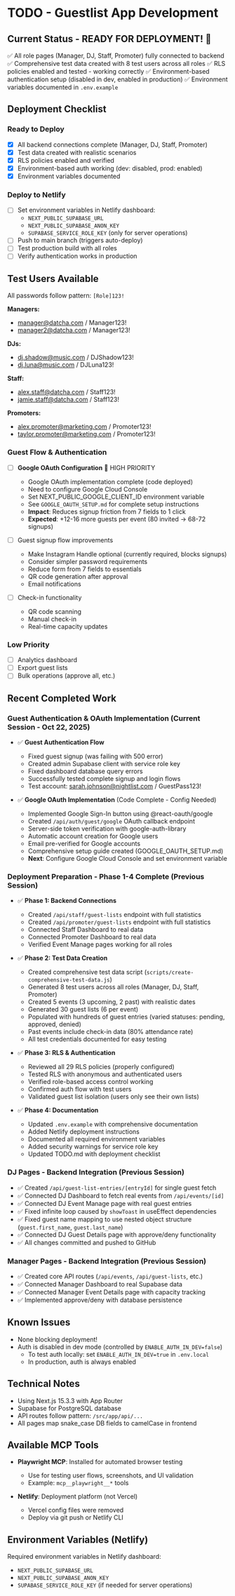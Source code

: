 # TODO - Guestlist App Development

## Current Status - READY FOR DEPLOYMENT! 🚀
✅ All role pages (Manager, DJ, Staff, Promoter) fully connected to backend
✅ Comprehensive test data created with 8 test users across all roles
✅ RLS policies enabled and tested - working correctly
✅ Environment-based authentication setup (disabled in dev, enabled in production)
✅ Environment variables documented in `.env.example`

## Deployment Checklist

### Ready to Deploy
- [x] All backend connections complete (Manager, DJ, Staff, Promoter)
- [x] Test data created with realistic scenarios
- [x] RLS policies enabled and verified
- [x] Environment-based auth working (dev: disabled, prod: enabled)
- [x] Environment variables documented

### Deploy to Netlify
- [ ] Set environment variables in Netlify dashboard:
  - `NEXT_PUBLIC_SUPABASE_URL`
  - `NEXT_PUBLIC_SUPABASE_ANON_KEY`
  - `SUPABASE_SERVICE_ROLE_KEY` (only for server operations)
- [ ] Push to main branch (triggers auto-deploy)
- [ ] Test production build with all roles
- [ ] Verify authentication works in production

## Test Users Available
All passwords follow pattern: `[Role]123!`

**Managers:**
- manager@datcha.com / Manager123!
- manager2@datcha.com / Manager123!

**DJs:**
- dj.shadow@music.com / DJShadow123!
- dj.luna@music.com / DJLuna123!

**Staff:**
- alex.staff@datcha.com / Staff123!
- jamie.staff@datcha.com / Staff123!

**Promoters:**
- alex.promoter@marketing.com / Promoter123!
- taylor.promoter@marketing.com / Promoter123!

### Guest Flow & Authentication
- [ ] **Google OAuth Configuration** 🎯 HIGH PRIORITY
  - Google OAuth implementation complete (code deployed)
  - Need to configure Google Cloud Console
  - Set NEXT_PUBLIC_GOOGLE_CLIENT_ID environment variable
  - See `GOOGLE_OAUTH_SETUP.md` for complete setup instructions
  - **Impact**: Reduces signup friction from 7 fields to 1 click
  - **Expected**: +12-16 more guests per event (80 invited → 68-72 signups)

- [ ] Guest signup flow improvements
  - Make Instagram Handle optional (currently required, blocks signups)
  - Consider simpler password requirements
  - Reduce form from 7 fields to essentials
  - QR code generation after approval
  - Email notifications

- [ ] Check-in functionality
  - QR code scanning
  - Manual check-in
  - Real-time capacity updates

### Low Priority
- [ ] Analytics dashboard
- [ ] Export guest lists
- [ ] Bulk operations (approve all, etc.)

## Recent Completed Work

### Guest Authentication & OAuth Implementation (Current Session - Oct 22, 2025)
- ✅ **Guest Authentication Flow**
  - Fixed guest signup (was failing with 500 error)
  - Created admin Supabase client with service role key
  - Fixed dashboard database query errors
  - Successfully tested complete signup and login flows
  - Test account: sarah.johnson@nightlist.com / GuestPass123!

- ✅ **Google OAuth Implementation** (Code Complete - Config Needed)
  - Implemented Google Sign-In button using @react-oauth/google
  - Created `/api/auth/guest/google` OAuth callback endpoint
  - Server-side token verification with google-auth-library
  - Automatic account creation for Google users
  - Email pre-verified for Google accounts
  - Comprehensive setup guide created (GOOGLE_OAUTH_SETUP.md)
  - **Next**: Configure Google Cloud Console and set environment variable

### Deployment Preparation - Phase 1-4 Complete (Previous Session)
- ✅ **Phase 1: Backend Connections**
  - Created `/api/staff/guest-lists` endpoint with full statistics
  - Created `/api/promoter/guest-lists` endpoint with full statistics
  - Connected Staff Dashboard to real data
  - Connected Promoter Dashboard to real data
  - Verified Event Manage pages working for all roles

- ✅ **Phase 2: Test Data Creation**
  - Created comprehensive test data script (`scripts/create-comprehensive-test-data.js`)
  - Generated 8 test users across all roles (Manager, DJ, Staff, Promoter)
  - Created 5 events (3 upcoming, 2 past) with realistic dates
  - Generated 30 guest lists (6 per event)
  - Populated with hundreds of guest entries (varied statuses: pending, approved, denied)
  - Past events include check-in data (80% attendance rate)
  - All test credentials documented for easy testing

- ✅ **Phase 3: RLS & Authentication**
  - Reviewed all 29 RLS policies (properly configured)
  - Tested RLS with anonymous and authenticated users
  - Verified role-based access control working
  - Confirmed auth flow with test users
  - Validated guest list isolation (users only see their own lists)

- ✅ **Phase 4: Documentation**
  - Updated `.env.example` with comprehensive documentation
  - Added Netlify deployment instructions
  - Documented all required environment variables
  - Added security warnings for service role key
  - Updated TODO.md with deployment checklist

### DJ Pages - Backend Integration (Previous Session)
- ✅ Created `/api/guest-list-entries/[entryId]` for single guest fetch
- ✅ Connected DJ Dashboard to fetch real events from `/api/events/[id]`
- ✅ Connected DJ Event Manage page with real guest entries
- ✅ Fixed infinite loop caused by `showToast` in useEffect dependencies
- ✅ Fixed guest name mapping to use nested object structure (`guest.first_name`, `guest.last_name`)
- ✅ Connected DJ Guest Details page with approve/deny functionality
- ✅ All changes committed and pushed to GitHub

### Manager Pages - Backend Integration (Previous Session)
- ✅ Created core API routes (`/api/events`, `/api/guest-lists`, etc.)
- ✅ Connected Manager Dashboard to real Supabase data
- ✅ Connected Manager Event Details page with capacity tracking
- ✅ Implemented approve/deny with database persistence

## Known Issues
- None blocking deployment!
- Auth is disabled in dev mode (controlled by `ENABLE_AUTH_IN_DEV=false`)
  - To test auth locally: set `ENABLE_AUTH_IN_DEV=true` in `.env.local`
  - In production, auth is always enabled

## Technical Notes
- Using Next.js 15.3.3 with App Router
- Supabase for PostgreSQL database
- API routes follow pattern: `/src/app/api/...`
- All pages map snake_case DB fields to camelCase in frontend

## Available MCP Tools
- **Playwright MCP**: Installed for automated browser testing
  - Use for testing user flows, screenshots, and UI validation
  - Example: `mcp__playwright__*` tools

- **Netlify**: Deployment platform (not Vercel)
  - Vercel config files were removed
  - Deploy via git push or Netlify CLI

## Environment Variables (Netlify)
Required environment variables in Netlify dashboard:
- `NEXT_PUBLIC_SUPABASE_URL`
- `NEXT_PUBLIC_SUPABASE_ANON_KEY`
- `SUPABASE_SERVICE_ROLE_KEY` (if needed for server operations)
